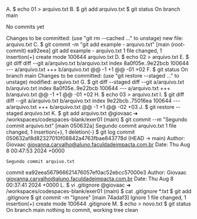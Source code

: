 A. $ echo 01 > arquivo.txt
B. $ git add arquivo.txt
   $ git status
   On branch main

No commits yet

Changes to be committed:
  (use "git rm --cached <file>..." to unstage)
        new file:   arquivo.txt
C. $ git commit -m "git add example - arquivo.txt"
[main (root-commit) ea92eea] git add example - arquivo.txt
 1 file changed, 1 insertion(+)
 create mode 100644 arquivo.txt
D. $ echo 02 > arquivo.txt
E. $ git diff
diff --git a/arquivo.txt b/arquivo.txt
index 8a0f05e..9e22bcb 100644
--- a/arquivo.txt
+++ b/arquivo.txt
@@ -1 +1 @@
-01
+02
F. $ git status
On branch main
Changes to be committed:
  (use "git restore --staged <file>..." to unstage)
        modified:   arquivo.txt
G. $ git diff --staged
diff --git a/arquivo.txt b/arquivo.txt
index 8a0f05e..9e22bcb 100644
--- a/arquivo.txt
+++ b/arquivo.txt
@@ -1 +1 @@
-01
+02
H. $ echo 03 > arquivo.txt
I. $ git diff
diff --git a/arquivo.txt b/arquivo.txt
index 9e22bcb..75016ea 100644
--- a/arquivo.txt
+++ b/arquivo.txt
@@ -1 +1 @@
-02
+03
J. $ git restore --staged arquivo.txt
K. $ git add arquivo.txt
@giovaac ➜ /workspaces/codespaces-blank/exer01 (main) $ git commit --m "Segundo commit arquivo.txt"
[main 050632a] Segundo commit arquivo.txt
 1 file changed, 1 insertion(+), 1 deletion(-)
   $ git log
commit 050632af8d82327010f08842a4763fbae843778d (HEAD -> main)
Author: Giovaac <giovanna.carvalho@aluno.faculdadeimpacta.com.br>
Date:   Thu Aug 8 00:47:53 2024 +0000

    Segundo commit arquivo.txt

commit ea92eea567966621476057ef0ac52ebcc57000e3
Author: Giovaac <giovanna.carvalho@aluno.faculdadeimpacta.com.br>
Date:   Thu Aug 8 00:37:41 2024 +0000
L. $ vi .gitignore
@giovaac ➜ /workspaces/codespaces-blank/exer01 (main) $ cat .gitignore
*.txt
   $ git add .gitignore
   $ git commit -m "Ignore"
[main 74adaf3] Ignore
 1 file changed, 1 insertion(+)
 create mode 100644 .gitignore
M. $ echo > novo.txt
   $ git status
On branch main
nothing to commit, working tree clean
   
